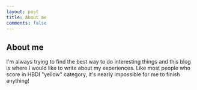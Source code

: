 ```yaml
---
layout: post
title: About me
comments: false
---
```


## About me

I'm always trying to find the best way to do interesting things and this blog is where I would like to write about my experiences. Like most people who score in HBDI "yellow" category, it's nearly impossible for me to finish anything!